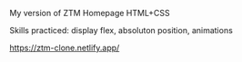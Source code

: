 My version of ZTM Homepage
HTML+CSS 

Skills practiced: display flex, absoluton position, animations

https://ztm-clone.netlify.app/
